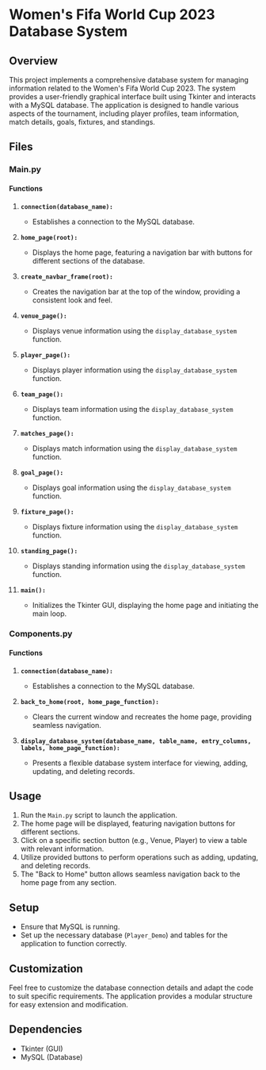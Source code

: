 # Women's Fifa World Cup 2023 Database System

## Overview

This project implements a comprehensive database system for managing information related to the Women's Fifa World Cup 2023. The system provides a user-friendly graphical interface built using Tkinter and interacts with a MySQL database. The application is designed to handle various aspects of the tournament, including player profiles, team information, match details, goals, fixtures, and standings.

## Files

### Main.py

#### Functions

1. **`connection(database_name):`**
   - Establishes a connection to the MySQL database.

2. **`home_page(root):`**
   - Displays the home page, featuring a navigation bar with buttons for different sections of the database.

3. **`create_navbar_frame(root):`**
   - Creates the navigation bar at the top of the window, providing a consistent look and feel.

4. **`venue_page():`**
   - Displays venue information using the `display_database_system` function.

5. **`player_page():`**
   - Displays player information using the `display_database_system` function.

6. **`team_page():`**
   - Displays team information using the `display_database_system` function.

7. **`matches_page():`**
   - Displays match information using the `display_database_system` function.

8. **`goal_page():`**
   - Displays goal information using the `display_database_system` function.

9. **`fixture_page():`**
   - Displays fixture information using the `display_database_system` function.

10. **`standing_page():`**
    - Displays standing information using the `display_database_system` function.

11. **`main():`**
    - Initializes the Tkinter GUI, displaying the home page and initiating the main loop.

### Components.py

#### Functions

1. **`connection(database_name):`**
   - Establishes a connection to the MySQL database.

2. **`back_to_home(root, home_page_function):`**
   - Clears the current window and recreates the home page, providing seamless navigation.

3. **`display_database_system(database_name, table_name, entry_columns, labels, home_page_function):`**
   - Presents a flexible database system interface for viewing, adding, updating, and deleting records.

## Usage

1. Run the `Main.py` script to launch the application.
2. The home page will be displayed, featuring navigation buttons for different sections.
3. Click on a specific section button (e.g., Venue, Player) to view a table with relevant information.
4. Utilize provided buttons to perform operations such as adding, updating, and deleting records.
5. The "Back to Home" button allows seamless navigation back to the home page from any section.

## Setup

- Ensure that MySQL is running.
- Set up the necessary database (`Player_Demo`) and tables for the application to function correctly.

## Customization

Feel free to customize the database connection details and adapt the code to suit specific requirements. The application provides a modular structure for easy extension and modification.

## Dependencies

- Tkinter (GUI)
- MySQL (Database)

